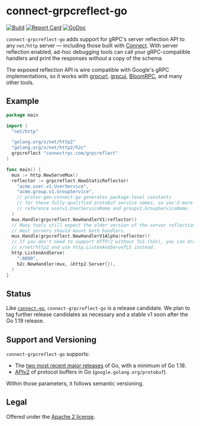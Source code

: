 connect-grpcreflect-go
======================

[![Build](https://connectrpc.com/grpcreflect/actions/workflows/ci.yaml/badge.svg?branch=main)](https://connectrpc.com/grpcreflect/actions/workflows/ci.yaml)
[![Report Card](https://goreportcard.com/badge/connectrpc.com/grpcreflect)](https://goreportcard.com/report/connectrpc.com/grpcreflect)
[![GoDoc](https://pkg.go.dev/badge/connectrpc.com/grpcreflect.svg)](https://pkg.go.dev/connectrpc.com/grpcreflect)

`connect-grpcreflect-go` adds support for gRPC's server reflection API to any
`net/http` server &mdash; including those built with [Connect][docs]. With
server reflection enabled, ad-hoc debugging tools can call your gRPC-compatible
handlers and print the responses *without* a copy of the schema.

The exposed reflection API is wire compatible with Google's gRPC
implementations, so it works with [grpcurl], [grpcui], [BloomRPC], and many
other tools.

## Example

```go
package main

import (
  "net/http"

  "golang.org/x/net/http2"
  "golang.org/x/net/http2/h2c"
  grpcreflect "connectrpc.com/grpcreflect"
)

func main() {
  mux := http.NewServeMux()
  reflector := grpcreflect.NewStaticReflector(
    "acme.user.v1.UserService",
    "acme.group.v1.GroupService",
    // protoc-gen-connect-go generates package-level constants
    // for these fully-qualified protobuf service names, so you'd more likely
    // reference userv1.UserServiceName and groupv1.GroupServiceName.
  )
  mux.Handle(grpcreflect.NewHandlerV1(reflector))
  // Many tools still expect the older version of the server reflection API, so
  // most servers should mount both handlers.
  mux.Handle(grpcreflect.NewHandlerV1Alpha(reflector))
  // If you don't need to support HTTP/2 without TLS (h2c), you can drop
  // x/net/http2 and use http.ListenAndServeTLS instead.
  http.ListenAndServe(
    ":8080",
    h2c.NewHandler(mux, &http2.Server{}),
  )
}
```

## Status

Like [`connect-go`][connect], `connect-grpcreflect-go` is a release
candidate. We plan to tag further release candidates as necessary and a stable
v1 soon after the Go 1.19 release.

## Support and Versioning

`connect-grpcreflect-go` supports:

* The [two most recent major releases][go-support-policy] of Go, with a minimum
  of Go 1.18.
* [APIv2][] of protocol buffers in Go (`google.golang.org/protobuf`).

Within those parameters, it follows semantic versioning.

## Legal

Offered under the [Apache 2 license][license].

[APIv2]: https://blog.golang.org/protobuf-apiv2
[BloomRPC]: https://github.com/bloomrpc/bloomrpc
[connect]: https://connectrpc.com/connect
[docs]: https://connectrpc.com
[go-support-policy]: https://golang.org/doc/devel/release#policy
[grpcui]: https://github.com/fullstorydev/grpcui
[grpcurl]: https://github.com/fullstorydev/grpcurl
[license]: https://connectrpc.com/grpcreflect/blob/main/LICENSE.txt
